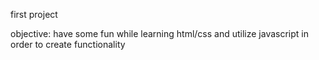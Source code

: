 first project

objective: have some fun while learning html/css and utilize javascript in order to create functionality

